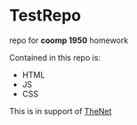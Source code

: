 # TestRepo

repo for **coomp 1950** homework

Contained in this repo is:

* HTML
* JS
* CSS


This is in support of [TheNet](http://thenet.ca)
